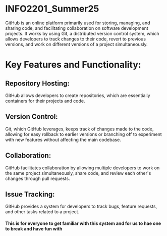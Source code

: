 # INFO2201_Summer25
GitHub is an online platform primarily used for storing, managing, and sharing code, and facilitating collaboration on software development projects. It works by using Git, a distributed version control system, which allows developers to track changes to their code, revert to previous versions, and work on different versions of a project simultaneously. 

# Key Features and Functionality:

## Repository Hosting:
GitHub allows developers to create repositories, which are essentially containers for their projects and code. 

## Version Control:
Git, which GitHub leverages, keeps track of changes made to the code, allowing for easy rollback to earlier versions or branching off to experiment with new features without affecting the main codebase. 

## Collaboration:
GitHub facilitates collaboration by allowing multiple developers to work on the same project simultaneously, share code, and review each other's changes through pull requests. 

## Issue Tracking:
GitHub provides a system for developers to track bugs, feature requests, and other tasks related to a project. 


#### This is for everyone to get familiar with this system and for us to hae one to break and have fun with
